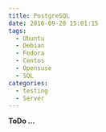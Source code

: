 ```yaml
---
title: PostgreSQL
date: 2016-09-20 15:01:15
tags:
  - Ubuntu
  - Debian
  - Fedora
  - Centos
  - Opensuse
  - SQL
categories:
  - testing
  - Server
---
```


**ToDo ...**
